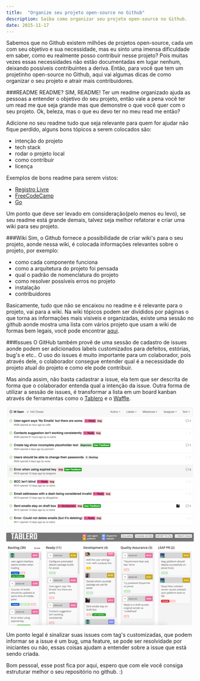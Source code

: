 ```yaml
---
title:  "Organize seu projeto open-source no Github"
description: Saiba como organizar seu projeto open-source no Github.
date: 2015-11-17
---
```



Sabemos que no Github existem milhões de projetos open-source, cada um com seu objetivo e sua necessidade, mas eu sinto uma imensa dificuldade em saber, como eu realmente posso contribuir nesse projeto? Pois muitas vezes essas necessidades não estão documentadas em lugar nenhum, deixando possíveis contribuintes a deriva.
Então, para você que tem um projetinho open-source no Github, aqui vai algumas dicas de como organizar o seu projeto e atrair mais contribuidores.

###README
README? SIM, README! Ter um readme organizado ajuda as pessoas a entender o objetivo do seu projeto, então vale a pena você ter um read me que seja grande mas que demonstre o que você quer com o seu projeto. Ok, beleza, mas o que eu devo ter no meu read me então?

Adicione no seu readme tudo que seja relevante para quem for ajudar não fique perdido, alguns bons tópicos a serem colocados são:

<ul>
 <li>intenção do projeto</li>
 <li>tech stack	</li>
 <li>rodar o projeto local</li>
 <li>como contribuir</li>
 <li>licença</li>
</ul>


Exemplos de bons readme para serem vistos:

* [Registro Livre](https://github.com/ThoughtWorksInc/registrolivre)
* [FreeCodeCamp](https://github.com/FreeCodeCamp/FreeCodeCamp)
* [Go](https://github.com/golang/go)


Um ponto que deve ser levado em consideração(pelo menos eu levo), se seu readme está grande demais, talvez seja melhor refatorar e criar uma wiki para seu projeto.

###Wiki
Sim, o Github fornece a possibilidade de criar wiki's para o seu projeto, aonde nessa wiki, é colocada informações relevantes sobre o projeto, por exemplo:

<ul>
 <li>como cada componente funciona</li>
 <li>como a arquitetura do projeto foi pensada</li>
 <li>qual o padrão de nomenclatura do projeto</li>
 <li>como resolver possíveis erros no projeto</li>
 <li>instalação</li>
 <li>contribuidores</li>
</ul>


Basicamente, tudo que não se encaixou no readme e é relevante para o projeto, vai para a wiki. Na wiki tópicos podem ser divididos por páginas o que torna as informações mais visiveis e organizadas, existe uma sessão no github aonde mostra uma lista com vários projeto que usam a wiki de formas bem legais, você pode encontrar [aqui](https://github.com/showcases/projects-with-great-wikis).

###Issues
 O GitHub também provê de uma sessão de cadastro de issues aonde podem ser adicionados labels customizados para defeitos, estórias, bug's e etc.. O uso do issues é muito importante para um colaborador, pois através dele, o colaborador consegue entender qual é a necessidade do projeto atual do projeto e como ele pode contribuir.

 Mas ainda assim, não basta cadastrar a issue, ela tem que ser descrita de forma que o colaborador entenda qual a intenção da issue. Outra forma de utilizar a sessão de issues, é transformar a lista em um board kanban através de ferramentas como o [Tablero](https://github.com/TWtablero/tablero) e o [Waffle](https://waffle.io/).

![Board Issues Pixelated](/assets/images/posts/organize_github/Issues_pixelated.png)

![Exemplo kanban online com tablero](/assets/images/posts/organize_github/pixelated_tablero.png)

 Um ponto legal é sinalizar suas issues com tag's customizadas, que podem informar se a issue é um bug, uma feature, se pode ser resolvidade por iniciantes ou não, essas coisas ajudam a entender sobre a issue que está sendo criada.



Bom pessoal, esse post fica por aqui, espero que com ele você consiga estruturar melhor o seu repositório no github. :)
